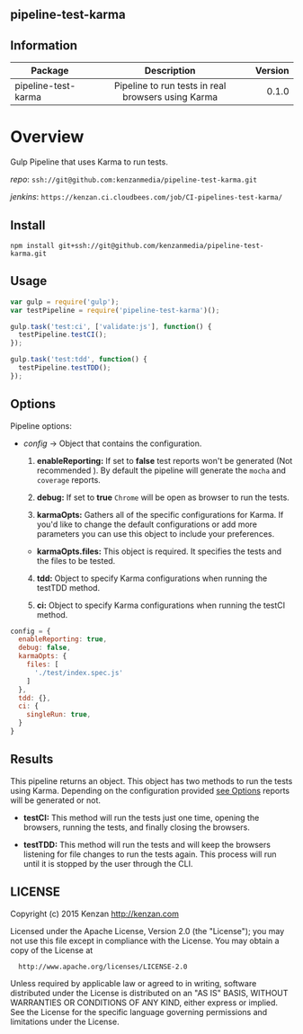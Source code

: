 ## pipeline-test-karma

## Information

| Package       | Description   | Version|
| ------------- |:-------------:| -----:|
| pipeline-test-karma| Pipeline to run tests in real browsers using Karma | 0.1.0 |

# Overview

Gulp Pipeline that uses Karma to run tests.

_repo_: `ssh://git@github.com:kenzanmedia/pipeline-test-karma.git`

_jenkins_: `https://kenzan.ci.cloudbees.com/job/CI-pipelines-test-karma/`

## Install
`npm install git+ssh://git@github.com/kenzanmedia/pipeline-test-karma.git`

## Usage
```javascript
var gulp = require('gulp');
var testPipeline = require('pipeline-test-karma')();

gulp.task('test:ci', ['validate:js'], function() {
  testPipeline.testCI();
});

gulp.task('test:tdd', function() {
  testPipeline.testTDD();
});
```

## Options

  Pipeline options:
  * _config_ -> Object that contains the configuration.

    1. __enableReporting:__ If set to __false__ test reports  won't be generated (Not recommended ). By default the pipeline will generate the `mocha` and `coverage` reports.

    2. __debug:__ If set to __true__ `Chrome` will be open as browser to run the tests.

    3. __karmaOpts:__ Gathers all of the specific configurations for Karma. If you'd like to change the default configurations or add more parameters you can use this object to include your preferences.

      + __karmaOpts.files:__ This object is required. It specifies the tests and the files to be tested.

    4. __tdd:__ Object to specify Karma configurations when running the testTDD method.

    5. __ci:__ Object to specify Karma configurations when running the testCI method.

  ```javascript
  config = {
    enableReporting: true,
    debug: false,
    karmaOpts: {
      files: [
        './test/index.spec.js'
      ]
    },
    tdd: {},
    ci: {
      singleRun: true,
    }
  }
  ```

## Results

  This pipeline returns an object. This object has two methods to run the  tests using Karma. Depending on the configuration provided [see Options](#options) reports will be generated or not.

  + __testCI:__ This method will run the tests just one time, opening the browsers, running the tests, and finally closing the browsers.

  + __testTDD:__ This method will run the tests and will keep the browsers listening for file changes to run the tests again. This process will run until it is stopped by the user through the CLI.

## LICENSE

  Copyright (c) 2015 Kenzan <http://kenzan.com>

  Licensed under the Apache License, Version 2.0 (the "License");
  you may not use this file except in compliance with the License.
  You may obtain a copy of the License at

      http://www.apache.org/licenses/LICENSE-2.0

  Unless required by applicable law or agreed to in writing, software
  distributed under the License is distributed on an "AS IS" BASIS,
  WITHOUT WARRANTIES OR CONDITIONS OF ANY KIND, either express or implied.
  See the License for the specific language governing permissions and
  limitations under the License.

